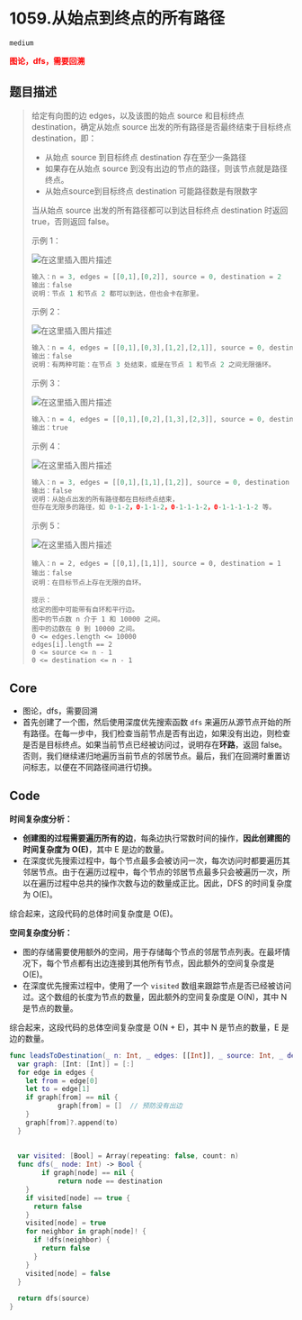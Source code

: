 # 1059.从始点到终点的所有路径

`medium`

**<font color=red>图论，dfs，需要回溯</font>**

## 题目描述

> 给定有向图的边 edges，以及该图的始点 source 和目标终点 destination，确定从始点 source 出发的所有路径是否最终结束于目标终点 destination，即：
>
> - 从始点 source 到目标终点 destination 存在至少一条路径
> - 如果存在从始点 source 到没有出边的节点的路径，则该节点就是路径终点。
> - 从始点source到目标终点 destination 可能路径数是有限数字
>
> 当从始点 source 出发的所有路径都可以到达目标终点 destination 时返回 true，否则返回 false。
>
> 示例 1： 
>
> ![在这里插入图片描述](https://ask.qcloudimg.com/http-save/yehe-6980195/1k8mn0qtus.png)
>
> ```javascript
> 输入：n = 3, edges = [[0,1],[0,2]], source = 0, destination = 2
> 输出：false
> 说明：节点 1 和节点 2 都可以到达，但也会卡在那里。
> ```
>
> 
>
> 示例 2： 
>
> ![在这里插入图片描述](https://ask.qcloudimg.com/http-save/yehe-6980195/e3pph8z9hg.png)
>
> ```javascript
> 输入：n = 4, edges = [[0,1],[0,3],[1,2],[2,1]], source = 0, destination = 3
> 输出：false
> 说明：有两种可能：在节点 3 处结束，或是在节点 1 和节点 2 之间无限循环。
> ```
>
> 
>
> 示例 3： 
>
> ![在这里插入图片描述](https://ask.qcloudimg.com/http-save/yehe-6980195/k8eejnm3h4.png)
>
> ```javascript
> 输入：n = 4, edges = [[0,1],[0,2],[1,3],[2,3]], source = 0, destination = 3
> 输出：true
> ```
>
> 
>
> 示例 4： 
>
> ![在这里插入图片描述](https://ask.qcloudimg.com/http-save/yehe-6980195/uticyvfq5j.png)
>
> ```javascript
> 输入：n = 3, edges = [[0,1],[1,1],[1,2]], source = 0, destination = 2
> 输出：false
> 说明：从始点出发的所有路径都在目标终点结束，
> 但存在无限多的路径，如 0-1-2，0-1-1-2，0-1-1-1-2，0-1-1-1-1-2 等。
> ```
>
> 
>
> 示例 5： 
>
> ![在这里插入图片描述](https://ask.qcloudimg.com/http-save/yehe-6980195/12yrxa0aen.png)
>
> ```
> 输入：n = 2, edges = [[0,1],[1,1]], source = 0, destination = 1
> 输出：false
> 说明：在目标节点上存在无限的自环。
>  
> 提示：
> 给定的图中可能带有自环和平行边。
> 图中的节点数 n 介于 1 和 10000 之间。
> 图中的边数在 0 到 10000 之间。
> 0 <= edges.length <= 10000
> edges[i].length == 2
> 0 <= source <= n - 1
> 0 <= destination <= n - 1
> ```



## Core

- 图论，dfs，需要回溯
- 首先创建了一个图，然后使用深度优先搜索函数 `dfs` 来遍历从源节点开始的所有路径。在每一步中，我们检查当前节点是否有出边，如果没有出边，则检查是否是目标终点。如果当前节点已经被访问过，说明存在**环路**，返回 false。否则，我们继续递归地遍历当前节点的邻居节点。最后，我们在回溯时重置访问标志，以便在不同路径间进行切换。



## Code

**时间复杂度分析：**

- **创建图的过程需要遍历所有的边**，每条边执行常数时间的操作，**因此创建图的时间复杂度为 O(E)**，其中 E 是边的数量。
- 在深度优先搜索过程中，每个节点最多会被访问一次，每次访问时都要遍历其邻居节点。由于在遍历过程中，每个节点的邻居节点最多只会被遍历一次，所以在遍历过程中总共的操作次数与边的数量成正比。因此，DFS 的时间复杂度为 O(E)。

综合起来，这段代码的总体时间复杂度是 O(E)。

**空间复杂度分析：**

- 图的存储需要使用额外的空间，用于存储每个节点的邻居节点列表。在最坏情况下，每个节点都有出边连接到其他所有节点，因此额外的空间复杂度是 O(E)。
- 在深度优先搜索过程中，使用了一个 `visited` 数组来跟踪节点是否已经被访问过。这个数组的长度为节点的数量，因此额外的空间复杂度是 O(N)，其中 N 是节点的数量。

综合起来，这段代码的总体空间复杂度是 O(N + E)，其中 N 是节点的数量，E 是边的数量。

```swift
func leadsToDestination(_ n: Int, _ edges: [[Int]], _ source: Int, _ destination: Int) -> Bool {
  var graph: [Int: [Int]] = [:]
  for edge in edges {
    let from = edge[0]
    let to = edge[1]
    if graph[from] == nil {
			graph[from] = []  // 预防没有出边
    }
    graph[from]?.append(to)
  }
  
  
  var visited: [Bool] = Array(repeating: false, count: n) 
  func dfs(_ node: Int) -> Bool {
		if graph[node] == nil {
			return node == destination
    }
    if visited[node] == true {
      return false
    }
    visited[node] = true
    for neighbor in graph[node]! {
      if !dfs(neighbor) {
        return false
      }
    }
    visited[node] = false
  }
  
  return dfs(source)
}
```













